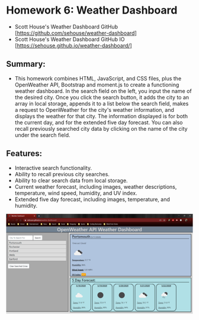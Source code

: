 # Homework 6: Weather Dashboard

- Scott House's Weather Dashboard GitHub [https://github.com/sehouse/weather-dashboard]
- Scott House's Weather Dashboard GitHub IO [https://sehouse.github.io/weather-dashboard/]

## Summary:

- This homework combines HTML, JavaScript, and CSS files, plus the OpenWeather API, Bootstrap and moment.js to create a functioning weather dashboard. In the search field on the left, you input the name of the desired city. Once you click the search button, it adds the city to an array in local storage, appends it to a list below the search field, makes a request to OpenWeather for the city's weather information, and displays the weather for that city. The information displayed is for both the current day, and for the extended five day forecast. You can also recall previously searched city data by clicking on the name of the city under the search field.

## Features:

- Interactive search functionality.
- Ability to recall previous city searches.
- Ability to clear search data from local storage.
- Current weather forecast, including images, weather descriptions, temperature, wind speed, humidity, and UV index.
- Extended five day forecast, including images, temperature, and humidity.

<img src="https://github.com/sehouse/weather-dashboard/blob/master/assets/scott-house-weather-dashboard.png"
     alt="Scott House Weather Dashboard"
     style="float: center" />